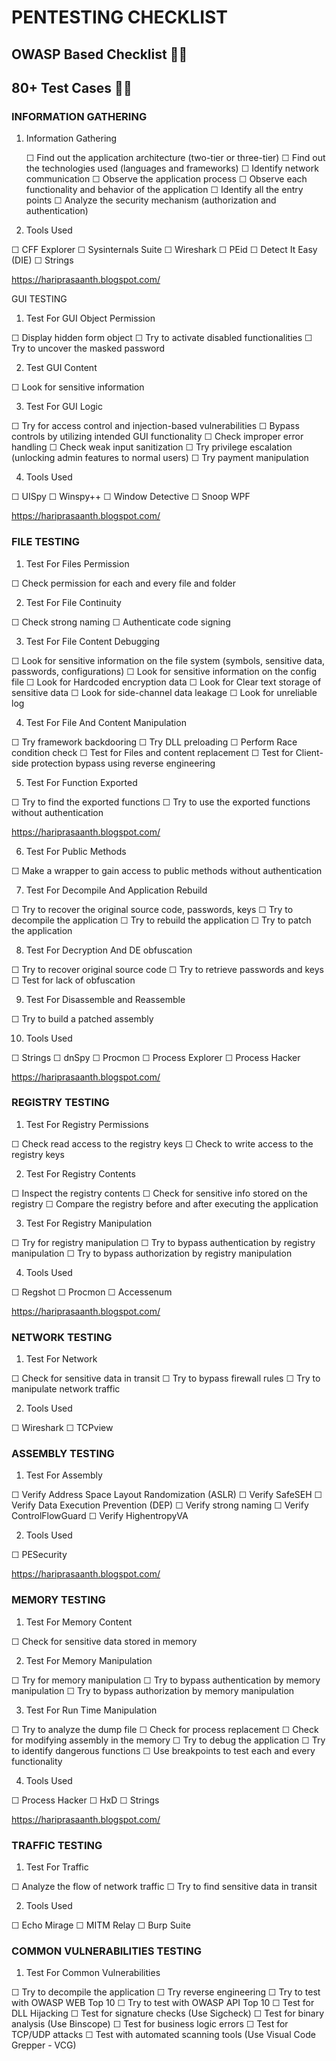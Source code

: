 # PENTESTING CHECKLIST

## OWASP Based Checklist 🌟🌟
## 80+ Test Cases 🚀🚀

### INFORMATION GATHERING

1. Information Gathering

    ☐ Find out the application architecture (two-tier or three-tier)
☐ Find out the technologies used (languages and frameworks)
☐ Identify network communication
☐ Observe the application process
☐ Observe each functionality and behavior of the application
☐ Identify all the entry points
☐ Analyze the security mechanism (authorization and authentication)

2. Tools Used

☐ CFF Explorer
☐ Sysinternals Suite
☐ Wireshark
☐ PEid
☐ Detect It Easy (DIE)
☐ Strings

https://hariprasaanth.blogspot.com/

GUI TESTING

1. Test For GUI Object Permission

☐ Display hidden form object
☐ Try to activate disabled functionalities
☐ Try to uncover the masked password

2. Test GUI Content

☐ Look for sensitive information

3. Test For GUI Logic

☐ Try for access control and injection-based vulnerabilities
☐ Bypass controls by utilizing intended GUI functionality
☐ Check improper error handling
☐ Check weak input sanitization
☐ Try privilege escalation (unlocking admin features to normal users)
☐ Try payment manipulation

4. Tools Used

☐ UISpy
☐ Winspy++
☐ Window Detective
☐ Snoop WPF

https://hariprasaanth.blogspot.com/

### FILE TESTING

1. Test For Files Permission

☐ Check permission for each and every file and folder

2. Test For File Continuity

☐ Check strong naming
☐ Authenticate code signing

3. Test For File Content Debugging

☐ Look for sensitive information on the file system (symbols, sensitive
data, passwords, configurations)
☐ Look for sensitive information on the config file
☐ Look for Hardcoded encryption data
☐ Look for Clear text storage of sensitive data
☐ Look for side-channel data leakage
☐ Look for unreliable log

4. Test For File And Content Manipulation

☐ Try framework backdooring
☐ Try DLL preloading
☐ Perform Race condition check
☐ Test for Files and content replacement
☐ Test for Client-side protection bypass using reverse engineering

5. Test For Function Exported

☐ Try to find the exported functions
☐ Try to use the exported functions without authentication

https://hariprasaanth.blogspot.com/

6. Test For Public Methods

☐ Make a wrapper to gain access to public methods without authentication

7. Test For Decompile And Application Rebuild

☐ Try to recover the original source code, passwords, keys
☐ Try to decompile the application
☐ Try to rebuild the application
☐ Try to patch the application

8. Test For Decryption And DE obfuscation

☐ Try to recover original source code
☐ Try to retrieve passwords and keys
☐ Test for lack of obfuscation

9. Test For Disassemble and Reassemble

☐ Try to build a patched assembly

10. Tools Used

☐ Strings
☐ dnSpy
☐ Procmon
☐ Process Explorer
☐ Process Hacker

https://hariprasaanth.blogspot.com/

### REGISTRY TESTING

1. Test For Registry Permissions

☐ Check read access to the registry keys
☐ Check to write access to the registry keys

2. Test For Registry Contents

☐ Inspect the registry contents
☐ Check for sensitive info stored on the registry
☐ Compare the registry before and after executing the application

3. Test For Registry Manipulation

☐ Try for registry manipulation
☐ Try to bypass authentication by registry manipulation
☐ Try to bypass authorization by registry manipulation

4. Tools Used

☐ Regshot
☐ Procmon
☐ Accessenum

https://hariprasaanth.blogspot.com/

### NETWORK TESTING

1. Test For Network

☐ Check for sensitive data in transit
☐ Try to bypass firewall rules
☐ Try to manipulate network traffic

2. Tools Used

☐ Wireshark
☐ TCPview

### ASSEMBLY TESTING

1. Test For Assembly

☐ Verify Address Space Layout Randomization (ASLR)
☐ Verify SafeSEH
☐ Verify Data Execution Prevention (DEP)
☐ Verify strong naming
☐ Verify ControlFlowGuard
☐ Verify HighentropyVA

2. Tools Used

☐ PESecurity

https://hariprasaanth.blogspot.com/

### MEMORY TESTING

1. Test For Memory Content

☐ Check for sensitive data stored in memory

2. Test For Memory Manipulation

☐ Try for memory manipulation
☐ Try to bypass authentication by memory manipulation
☐ Try to bypass authorization by memory manipulation

3. Test For Run Time Manipulation

☐ Try to analyze the dump file
☐ Check for process replacement
☐ Check for modifying assembly in the memory
☐ Try to debug the application
☐ Try to identify dangerous functions
☐ Use breakpoints to test each and every functionality

4. Tools Used

☐ Process Hacker
☐ HxD
☐ Strings

https://hariprasaanth.blogspot.com/

### TRAFFIC TESTING

1. Test For Traffic

☐ Analyze the flow of network traffic
☐ Try to find sensitive data in transit

2. Tools Used

☐ Echo Mirage
☐ MITM Relay
☐ Burp Suite

### COMMON VULNERABILITIES TESTING

1. Test For Common Vulnerabilities

☐ Try to decompile the application
☐ Try reverse engineering
☐ Try to test with OWASP WEB Top 10
☐ Try to test with OWASP API Top 10
☐ Test for DLL Hijacking
☐ Test for signature checks (Use Sigcheck)
☐ Test for binary analysis (Use Binscope)
☐ Test for business logic errors
☐ Test for TCP/UDP attacks
☐ Test with automated scanning tools (Use Visual Code Grepper - VCG)

